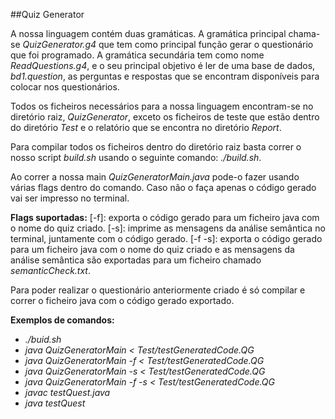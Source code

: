 ##Quiz Generator

A nossa linguagem contém duas gramáticas. 
A gramática principal chama-se *QuizGenerator.g4* que tem como principal função gerar o questionário que foi programado.
A gramática secundária tem como nome *ReadQuestions.g4*, e o seu principal objetivo é ler de uma base de dados, *bd1.question*, as perguntas e respostas que se encontram disponíveis para colocar nos questionários.

Todos os ficheiros necessários para a nossa linguagem encontram-se no diretório raiz, *QuizGenerator*, exceto os ficheiros de teste que estão dentro do diretório *Test* e o relatório que se encontra no diretório *Report*.

Para compilar todos os ficheiros dentro do diretório raiz basta correr o nosso script *build.sh* usando o seguinte comando: *./build.sh*.

Ao correr a nossa main *QuizGeneratorMain.java* pode-o fazer usando várias flags dentro do comando. Caso não o faça apenas o código gerado vai ser impresso no terminal.

**Flags suportadas:**
[-f]: exporta o código gerado para um ficheiro java com o nome do quiz criado.
[-s]: imprime as mensagens da análise semântica no terminal, juntamente com o código gerado.
[-f -s]: exporta o código gerado para um ficheiro java com o nome do quiz criado e as mensagens da análise semântica são exportadas para um ficheiro chamado *semanticCheck.txt*. 

Para poder realizar o questionário anteriormente criado é só compilar e correr o ficheiro java com o código gerado exportado.


**Exemplos de comandos:**

- *./buid.sh*
- *java QuizGeneratorMain < Test/testGeneratedCode.QG*
- *java QuizGeneratorMain -f < Test/testGeneratedCode.QG*
- *java QuizGeneratorMain -s < Test/testGeneratedCode.QG*
- *java QuizGeneratorMain -f -s < Test/testGeneratedCode.QG*
- *javac testQuest.java*
- *java testQuest*